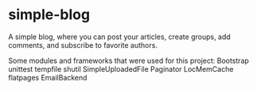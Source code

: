 # simple-blog
A simple blog, where you can post your articles, create groups, add comments, and subscribe to favorite authors.

Some modules and frameworks that were used for this project:
Bootstrap
unittest
tempfile
shutil
SimpleUploadedFile
Paginator
LocMemCache
flatpages
EmailBackend

